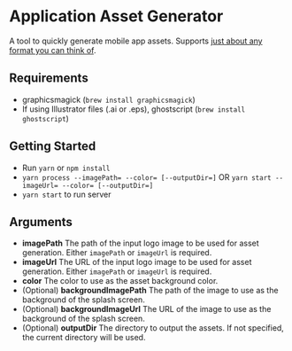 # Application Asset Generator

A tool to quickly generate mobile app assets. Supports [just about any format you can think of](http://www.graphicsmagick.org/formats.html).

## Requirements

* graphicsmagick (`brew install graphicsmagick`)
* If using Illustrator files (.ai or .eps), ghostscript (`brew install ghostscript`)

## Getting Started

* Run `yarn` or `npm install`
* `yarn process --imagePath= --color= [--outputDir=]` OR `yarn start --imageUrl= --color= [--outputDir=]`
* `yarn start` to run server

## Arguments

* **imagePath** The path of the input logo image to be used for asset generation. Either `imagePath` or `imageUrl` is required.
* **imageUrl** The URL of the input logo image to be used for asset generation. Either `imagePath` or `imageUrl` is required.
* **color** The color to use as the asset background color.
* (Optional) **backgroundImagePath** The path of the image to use as the background of the splash screen.
* (Optional) **backgroundImageUrl** The URL of the image to use as the background of the splash screen.
* (Optional) **outputDir** The directory to output the assets. If not specified, the current directory will be used.
